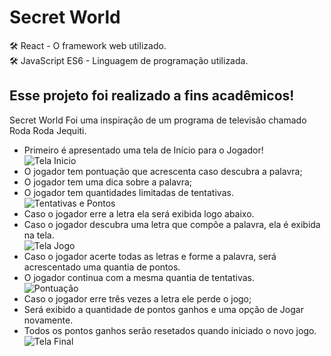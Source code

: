 # Secret World

🛠️ React - O framework web utilizado.\
🛠️ JavaScript ES6 - Linguagem de programação utilizada.

## Esse projeto foi realizado a fins acadêmicos!

Secret World Foi uma inspiração de um programa de televisão chamado Roda Roda Jequiti.

- Primeiro é apresentado uma tela de Início para o Jogador! <br>
  ![Tela Inicio](https://github.com/GuilhermeBotingnon/Curriculo/blob/main/Prot%C3%B3tipo/SecretWorld/secretworldImages/StartScreen.png?raw=true)
- O jogador tem pontuação que acrescenta caso descubra a palavra;
- O jogador tem uma dica sobre a palavra;
- O jogador tem quantidades limitadas de tentativas. <br>
  ![Tentativas e Pontos](https://github.com/GuilhermeBotingnon/Curriculo/blob/main/Prot%C3%B3tipo/SecretWorld/secretworldImages/Health.png?raw=true)
- Caso o jogador erre a letra ela será exibida logo abaixo.
- Caso o jogador descubra uma letra que compõe a palavra, ela é exibida na tela. <br>
  ![Tela Jogo](https://github.com/GuilhermeBotingnon/Curriculo/blob/main/Prot%C3%B3tipo/SecretWorld/secretworldImages/GameScreen.png?raw=true)
- Caso o jogador acerte todas as letras e forme a palavra, será acrescentado uma quantia de pontos.
- O jogador continua com a mesma quantia de tentativas. <br>
  ![Pontuação](https://github.com/GuilhermeBotingnon/Curriculo/blob/main/Prot%C3%B3tipo/SecretWorld/secretworldImages/Points.png?raw=true)
- Caso o jogador erre três vezes a letra ele perde o jogo;
- Será exibido a quantidade de pontos ganhos e uma opção de Jogar novamente.
- Todos os pontos ganhos serão resetados quando iniciado o novo jogo. <br>
  ![Tela Final](https://github.com/GuilhermeBotingnon/Curriculo/blob/main/Prot%C3%B3tipo/SecretWorld/secretworldImages/EndingScreen.png?raw=true)
